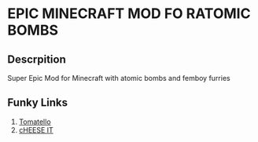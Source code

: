 # EPIC MINECRAFT MOD FO RATOMIC BOMBS

## Descrpition
Super Epic Mod for Minecraft with atomic bombs and femboy furries

## Funky Links

1. [Tomatello]()
2. [cHEESE IT]()
